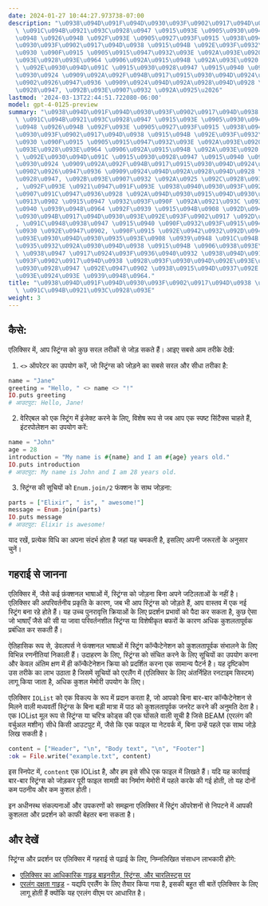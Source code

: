 ```yaml
---
date: 2024-01-27 10:44:27.973738-07:00
description: "\u0938\u094D\u091F\u094D\u0930\u093F\u0902\u0917\u094D\u0938 \u0915\u094B\
  \ \u091C\u094B\u0921\u093C\u0928\u0947 \u0915\u093E \u0905\u0930\u094D\u0925 \u0939\
  \u0948 \u0926\u094B \u092F\u093E \u0905\u0927\u093F\u0915 \u0938\u094D\u091F\u094D\
  \u0930\u093F\u0902\u0917\u094D\u0938 \u0915\u094B \u092E\u093F\u0932\u093E\u0915\
  \u0930 \u090F\u0915 \u0905\u0915\u0947\u0932\u093E \u092A\u093E\u0920 \u092C\u0928\
  \u093E\u0928\u093E\u0964 \u0906\u092A\u0915\u094B \u092A\u093E\u0920 \u0915\u094B\
  \ \u092E\u0930\u094D\u091C \u0915\u0930\u0928\u0947 \u0915\u0940 \u091C\u0930\u0942\
  \u0930\u0924 \u0909\u092A\u092F\u094B\u0917\u0915\u0930\u094D\u0924\u093E \u0938\
  \u0902\u0926\u0947\u0936 \u0909\u0924\u094D\u092A\u0928\u094D\u0928 \u0915\u0930\
  \u0928\u0947, \u092B\u093E\u0907\u0932 \u092A\u0925\u2026"
lastmod: '2024-03-13T22:44:51.722080-06:00'
model: gpt-4-0125-preview
summary: "\u0938\u094D\u091F\u094D\u0930\u093F\u0902\u0917\u094D\u0938 \u0915\u094B\
  \ \u091C\u094B\u0921\u093C\u0928\u0947 \u0915\u093E \u0905\u0930\u094D\u0925 \u0939\
  \u0948 \u0926\u094B \u092F\u093E \u0905\u0927\u093F\u0915 \u0938\u094D\u091F\u094D\
  \u0930\u093F\u0902\u0917\u094D\u0938 \u0915\u094B \u092E\u093F\u0932\u093E\u0915\
  \u0930 \u090F\u0915 \u0905\u0915\u0947\u0932\u093E \u092A\u093E\u0920 \u092C\u0928\
  \u093E\u0928\u093E\u0964 \u0906\u092A\u0915\u094B \u092A\u093E\u0920 \u0915\u094B\
  \ \u092E\u0930\u094D\u091C \u0915\u0930\u0928\u0947 \u0915\u0940 \u091C\u0930\u0942\
  \u0930\u0924 \u0909\u092A\u092F\u094B\u0917\u0915\u0930\u094D\u0924\u093E \u0938\
  \u0902\u0926\u0947\u0936 \u0909\u0924\u094D\u092A\u0928\u094D\u0928 \u0915\u0930\
  \u0928\u0947, \u092B\u093E\u0907\u0932 \u092A\u0925 \u092C\u0928\u093E\u0928\u0947\
  , \u092F\u093E \u0921\u0947\u091F\u093E \u0938\u0940\u0930\u093F\u092F\u0932\u093E\
  \u0907\u091C\u0947\u0936\u0928 \u092A\u094D\u0930\u0915\u094D\u0930\u093F\u092F\u093E\
  \u0913\u0902 \u0915\u0947 \u0932\u093F\u090F \u092A\u0921\u093C \u0938\u0915\u0924\
  \u0940 \u0939\u0948\u0964 \u092F\u0939 \u0915\u094B\u0908 \u092D\u0940 \u092A\u094D\
  \u0930\u094B\u0917\u094D\u0930\u093E\u092E\u093F\u0902\u0917 \u092D\u093E\u0937\u093E\
  , \u091C\u0948\u0938\u0947 \u0915\u0940 \u090F\u0932\u093F\u0915\u094D\u0938\u093F\
  \u0930 \u092E\u0947\u0902, \u090F\u0915 \u092E\u0942\u0932\u092D\u0942\u0924 \u0915\
  \u093E\u0930\u094D\u0930\u0935\u093E\u0908 \u0939\u0948 \u091C\u094B \u0921\u0947\
  \u0935\u0932\u092A\u0930\u094D\u0938 \u0915\u094B \u0906\u0938\u093E\u0928\u0940\
  \ \u0938\u0947 \u0917\u0924\u093F\u0936\u0940\u0932 \u0938\u094D\u091F\u094D\u0930\
  \u093F\u0902\u0917\u094D\u0938 \u0928\u093F\u0930\u094D\u092E\u093E\u0923 \u0915\
  \u0930\u0928\u0947 \u092E\u0947\u0902 \u0938\u0915\u094D\u0937\u092E \u092C\u0928\
  \u093E\u0924\u093E \u0939\u0948\u0964."
title: "\u0938\u094D\u091F\u094D\u0930\u093F\u0902\u0917\u094D\u0938 \u0915\u094B\
  \ \u091C\u094B\u0921\u093C\u0928\u093E"
weight: 3
---
```


## कैसे:
एलिक्सिर में, आप स्ट्रिंग्स को कुछ सरल तरीकों से जोड़ सकते हैं। आइए सबसे आम तरीके देखें:

1. `<>` ऑपरेटर का उपयोग करें, जो स्ट्रिंग्स को जोड़ने का सबसे सरल और सीधा तरीका है:

```elixir
name = "Jane"
greeting = "Hello, " <> name <> "!"
IO.puts greeting
# आउटपुट: Hello, Jane!
```

2. वेरिएबल को एक स्ट्रिंग में इंजेक्ट करने के लिए, विशेष रूप से जब आप एक स्पष्ट सिंटैक्स चाहते हैं, इंटरपोलेशन का उपयोग करें:

```elixir
name = "John"
age = 28
introduction = "My name is #{name} and I am #{age} years old."
IO.puts introduction
# आउटपुट: My name is John and I am 28 years old.
```

3. स्ट्रिंग्स की सूचियों को `Enum.join/2` फंक्शन के साथ जोड़ना:

```elixir
parts = ["Elixir", " is", " awesome!"]
message = Enum.join(parts)
IO.puts message
# आउटपुट: Elixir is awesome!
```

याद रखें, प्रत्येक विधि का अपना संदर्भ होता है जहां यह चमकती है, इसलिए अपनी जरूरतों के अनुसार चुनें।

## गहराई से जानना
एलिक्सिर में, जैसे कई फ़ंक्शनल भाषाओं में, स्ट्रिंग्स को जोड़ना बिना अपने जटिलताओं के नहीं है। एलिक्सिर की अपरिवर्तनीय प्रकृति के कारण, जब भी आप स्ट्रिंग्स को जोड़ते हैं, आप वास्तव में एक नई स्ट्रिंग बना रहे होते हैं। यह उच्च पुनरावृत्ति क्रियाओं के लिए प्रदर्शन प्रभावों को पैदा कर सकता है, कुछ ऐसा जो भाषाएँ जैसे की सी या जावा परिवर्तनशील स्ट्रिंग्स या विशेषीकृत बफरों के कारण अधिक कुशलतापूर्वक प्रबंधित कर सकती हैं।

ऐतिहासिक रूप से, डेवलपर्स ने फंक्शनल भाषाओं में स्ट्रिंग कॉन्कैटेनेशन को कुशलतापूर्वक संभालने के लिए विभिन्न रणनीतियां निकाली हैं। उदाहरण के लिए, स्ट्रिंग्स को संचित करने के लिए सूचियों का उपयोग करना और केवल अंतिम क्षण में ही कॉन्कैटेनेशन क्रिया को प्रदर्शित करना एक सामान्य पैटर्न है। यह दृष्टिकोण उस तरीके का लाभ उठाता है जिसमें सूचियों को एरलैंग में (एलिक्सिर के लिए अंतर्निहित रनटाइम सिस्टम) लागू किया जाता है, अधिक कुशल मेमोरी उपयोग के लिए।

एलिक्सिर `IOList` को एक विकल्प के रूप में प्रदान करता है, जो आपको बिना बार-बार कॉन्कैटेनेशन से मिलने वाली मध्यवर्ती स्ट्रिंग्स के बिना बड़ी मात्रा में पाठ को कुशलतापूर्वक जनरेट करने की अनुमति देता है। एक IOList मूल रूप से स्ट्रिंग्स या चरित्र कोड्स की एक घोंसले वाली सूची है जिसे BEAM (एरलंग की वर्चुअल मशीन) सीधे किसी आउटपुट में, जैसे कि एक फाइल या नेटवर्क में, बिना उन्हें पहले एक साथ जोड़े लिख सकती है। 

```elixir
content = ["Header", "\n", "Body text", "\n", "Footer"]
:ok = File.write("example.txt", content)
```

इस स्निपेट में, `content` एक IOList है, और हम इसे सीधे एक फाइल में लिखते हैं। यदि यह कार्रवाई बार-बार स्ट्रिंग्स को जोड़कर पूरी फाइल सामग्री का निर्माण मेमोरी में पहले करके की गई होती, तो यह दोनों कम पठनीय और कम कुशल होती।

इन अधीनस्थ संकल्पनाओं और उपकरणों को समझना एलिक्सिर में स्ट्रिंग ऑपरेशनों से निपटने में आपकी कुशलता और प्रदर्शन को काफी बेहतर बना सकता है।

## और देखें
स्ट्रिंग्स और प्रदर्शन पर एलिक्सिर में गहराई से पढ़ाई के लिए, निम्नलिखित संसाधन लाभकारी होंगे:

- [एलिक्सिर का आधिकारिक गाइड बाइनरीज़, स्ट्रिंग्स, और चारलिस्ट्स पर](https://elixir-lang.org/getting-started/binaries-strings-and-char-lists.html)
- [एरलंग दक्षता गाइड](http://erlang.org/doc/efficiency_guide/listHandling.html) - यद्यपि एरलैंग के लिए तैयार किया गया है, इसकी बहुत सी बातें एलिक्सिर के लिए लागू होती हैं क्योंकि यह एरलंग वीएम पर आधारित है।
